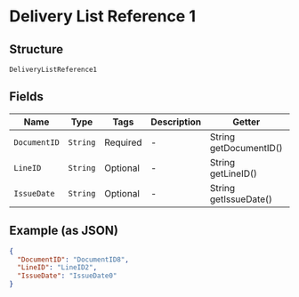
# Delivery List Reference 1

## Structure

`DeliveryListReference1`

## Fields

| Name | Type | Tags | Description | Getter | Setter |
|  --- | --- | --- | --- | --- | --- |
| `DocumentID` | `String` | Required | - | String getDocumentID() | setDocumentID(String documentID) |
| `LineID` | `String` | Optional | - | String getLineID() | setLineID(String lineID) |
| `IssueDate` | `String` | Optional | - | String getIssueDate() | setIssueDate(String issueDate) |

## Example (as JSON)

```json
{
  "DocumentID": "DocumentID8",
  "LineID": "LineID2",
  "IssueDate": "IssueDate0"
}
```

